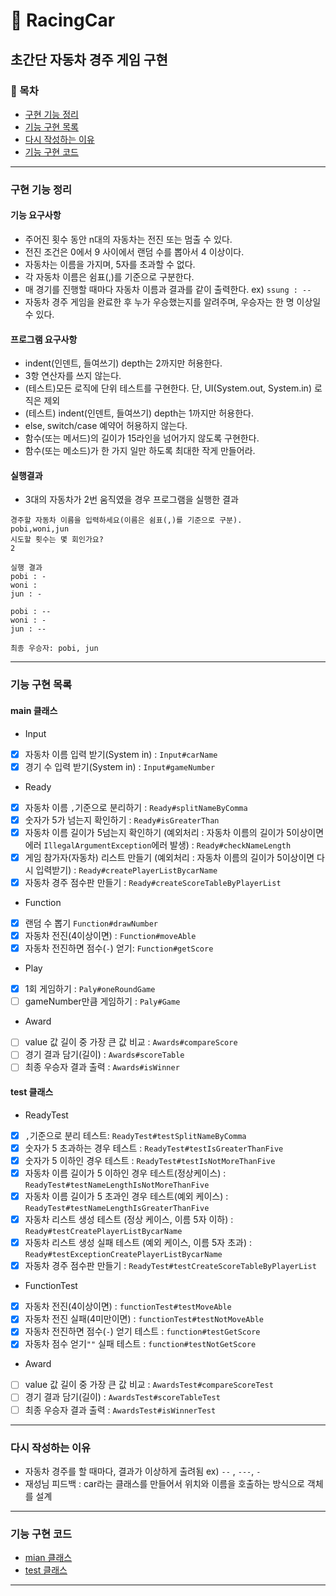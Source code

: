 🚗 RacingCar 
========================
초간단 자동차 경주 게임 구현
--------------------------

### 📌 목차
- [구현 기능 정리](#구현-기능-정리)
- [기능 구현 목록](#기능-구현-목록)
- [다시 작성하는 이유](#다시-작성하는-이유)
- [기능 구현 코드](#기능-구현-코드)

---

### 구현 기능 정리 
#### 기능 요구사항
- 주어진 횟수 동안 n대의 자동차는 전진 또는 멈출 수 있다. 
- 전진 조건은 0에서 9 사이에서 랜덤 수를 뽑아서 4 이상이다.
- 자동차는 이름을 가지며, 5자를 초과할 수 없다.
- 각 자동차 이름은 쉼표(,)를 기준으로 구분한다.
- 매 경기를 진행할 때마다 자동차 이름과 결과를 같이 출력한다. ex) `ssung : --`
- 자동차 경주 게임을 완료한 후 누가 우승했는지를 알려주며, 우승자는 한 명 이상일 수 있다.

#### 프로그램 요구사항
- indent(인덴트, 들여쓰기) depth는 2까지만 허용한다.
- 3항 연산자를 쓰지 않는다.
- (테스트)모든 로직에 단위 테스트를 구현한다. 단, UI(System.out, System.in) 로직은 제외
- (테스트) indent(인덴트, 들여쓰기) depth는 1까지만 허용한다.
- else, switch/case 예약어 허용하지 않는다.
- 함수(또는 메서드)의 길이가 15라인을 넘어가지 않도록 구현한다.
- 함수(또는 메소드)가 한 가지 일만 하도록 최대한 작게 만들어라.

#### 실행결과
- 3대의 자동차가 2번 움직였을 경우 프로그램을 실행한 결과
```text
경주할 자동차 이름을 입력하세요(이름은 쉼표(,)를 기준으로 구분).
pobi,woni,jun
시도할 횟수는 몇 회인가요?
2

실행 결과
pobi : -
woni : 
jun : -

pobi : --
woni : -
jun : --

최종 우승자: pobi, jun
```

---

### 기능 구현 목록
#### main 클래스
- Input
- [x] 자동차 이름 입력 받기(System in) : `Input#carName`
- [x] 경기 수 입력 받기(System in) : `Input#gameNumber`
- Ready
- [x] 자동차 이름 `,`기준으로 분리하기 : 
`Ready#splitNameByComma`
- [x] 숫자가 5가 넘는지 확인하기 : `Ready#isGreaterThan`
- [x] 자동차 이름 길이가 5넘는지 확인하기 (예외처리 : 자동차 이름의 길이가 5이상이면 에러 `IllegalArgumentException`에러 발생) : `Ready#checkNameLength`
- [x] 게임 참가자(자동차) 리스트 만들기 (예외처리 : 자동차 이름의 길이가 5이상이면 다시 입력받기) : `Ready#createPlayerListBycarName`
- [x] 자동차 경주 점수판 만들기 : `Ready#createScoreTableByPlayerList`
- Function
- [x] 랜덤 수 뽑기 `Function#drawNumber`
- [x] 자동차 전진(4이상이면) : `Function#moveAble` 
- [x] 자동차 전진하면 점수(`-`) 얻기: `Function#getScore`
- Play
- [x] 1회 게임하기 : `Paly#oneRoundGame`
- [ ] gameNumber만큼 게임하기 : `Paly#Game`
- Award
- [ ] value 값 길이 중 가장 큰 값 비교 : 
`Awards#compareScore`
- [ ] 경기 결과 담기(길이) : `Awards#scoreTable`
- [ ] 최종 우승자 결과 출력 : `Awards#isWinner`

#### test 클래스
- ReadyTest
- [x] `,`기준으로 분리 테스트: `ReadyTest#testSplitNameByComma`
- [x] 숫자가 5 초과하는 경우 테스트 : `ReadyTest#testIsGreaterThanFive`
- [x] 숫자가 5 이하인 경우 테스트 : `ReadyTest#testIsNotMoreThanFive`
- [x] 자동차 이름 길이가 5 이하인 경우 테스트(정상케이스) : `ReadyTest#testNameLengthIsNotMoreThanFive`
- [x] 자동차 이름 길이가 5 초과인 경우 테스트(예외 케이스) : `ReadyTest#testNameLengthIsGreaterThanFive`
- [x] 자동차 리스트 생성 테스트 (정상 케이스, 이름 5자 이하) : `Ready#testCreatePlayerListBycarName`
- [x] 자동차 리스트 생성 실패 테스트 (예외 케이스, 이름 5자 초과) : `Ready#testExceptionCreatePlayerListBycarName`
- [x] 자동차 경주 점수판 만들기 : `ReadyTest#testCreateScoreTableByPlayerList`
- FunctionTest
- [x] 자동차 전진(4이상이면) : `functionTest#testMoveAble` 
- [x] 자동차 전진 실패(4미만이면) : `functionTest#testNotMoveAble`
- [x] 자동차 전진하면 점수(`-`) 얻기 테스트 : `function#testGetScore`
- [x] 자동차 점수 얻기`""` 실패 테스트 : `function#testNotGetScore`
- Award
- [ ] value 값 길이 중 가장 큰 값 비교 : `AwardsTest#compareScoreTest`
- [ ] 경기 결과 담기(길이) : `AwardsTest#scoreTableTest`
- [ ] 최종 우승자 결과 출력 : `AwardsTest#isWinnerTest`

---

### 다시 작성하는 이유
- 자동차 경주를 할 때마다, 결과가 이상하게 출려됨 ex) `--` , `---`, `-`
- 재성님 피드백 : car라는 클래스를 만들어서 위치와 이름을 호출하는 방식으로 객체를 설계
---

### 기능 구현 코드
- [mian 클래스][M]
- [test 클래스][T]

---

[M]:https://github.com/Data-ssung/java-racingcar/tree/ssungwork/src/main/java/racingCar
[T]:https://github.com/Data-ssung/java-racingcar/tree/ssungwork/src/test/java/racingCar
